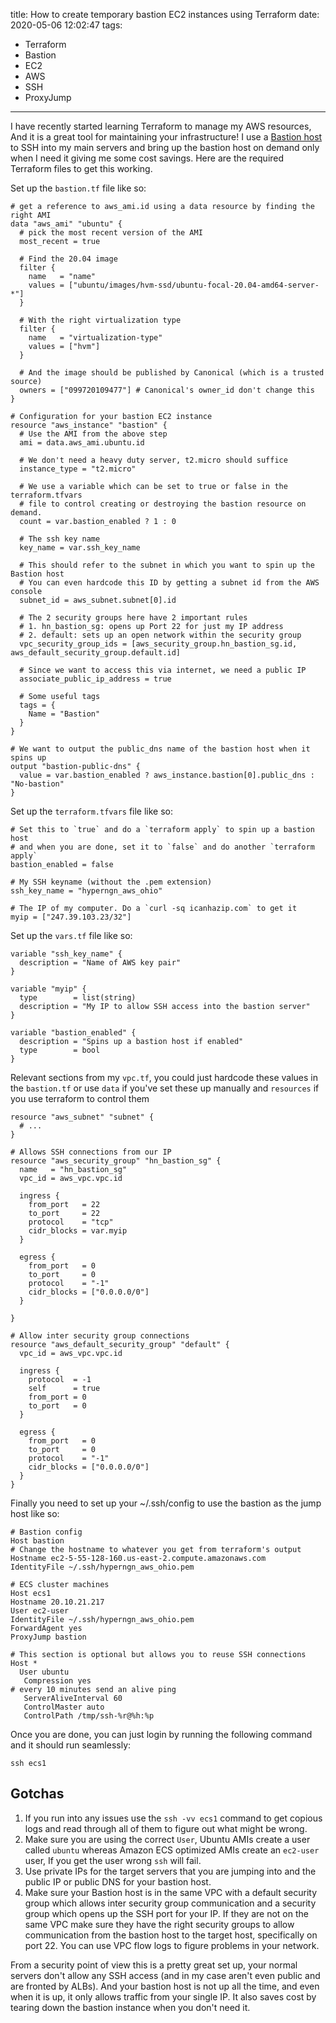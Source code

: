 title: How to create temporary bastion EC2 instances using Terraform
date: 2020-05-06 12:02:47
tags:
- Terraform
- Bastion
- EC2
- AWS
- SSH
- ProxyJump
---

I have recently started learning Terraform to manage my AWS resources, And it is
a great tool for maintaining your infrastructure! I use a [Bastion
host](https://en.wikipedia.org/wiki/Bastion_host) to SSH into my main servers
and bring up the bastion host on demand only when I need it giving me some cost
savings. Here are the required Terraform files to get this working.

Set up the `bastion.tf` file like so:

```hcl
# get a reference to aws_ami.id using a data resource by finding the right AMI
data "aws_ami" "ubuntu" {
  # pick the most recent version of the AMI
  most_recent = true

  # Find the 20.04 image
  filter {
    name   = "name"
    values = ["ubuntu/images/hvm-ssd/ubuntu-focal-20.04-amd64-server-*"]
  }

  # With the right virtualization type
  filter {
    name   = "virtualization-type"
    values = ["hvm"]
  }

  # And the image should be published by Canonical (which is a trusted source)
  owners = ["099720109477"] # Canonical's owner_id don't change this
}

# Configuration for your bastion EC2 instance
resource "aws_instance" "bastion" {
  # Use the AMI from the above step
  ami = data.aws_ami.ubuntu.id

  # We don't need a heavy duty server, t2.micro should suffice
  instance_type = "t2.micro"

  # We use a variable which can be set to true or false in the terraform.tfvars
  # file to control creating or destroying the bastion resource on demand.
  count = var.bastion_enabled ? 1 : 0

  # The ssh key name
  key_name = var.ssh_key_name

  # This should refer to the subnet in which you want to spin up the Bastion host
  # You can even hardcode this ID by getting a subnet id from the AWS console
  subnet_id = aws_subnet.subnet[0].id

  # The 2 security groups here have 2 important rules
  # 1. hn_bastion_sg: opens up Port 22 for just my IP address
  # 2. default: sets up an open network within the security group
  vpc_security_group_ids = [aws_security_group.hn_bastion_sg.id, aws_default_security_group.default.id]

  # Since we want to access this via internet, we need a public IP
  associate_public_ip_address = true

  # Some useful tags
  tags = {
    Name = "Bastion"
  }
}

# We want to output the public_dns name of the bastion host when it spins up
output "bastion-public-dns" {
  value = var.bastion_enabled ? aws_instance.bastion[0].public_dns : "No-bastion"
}
```

Set up the `terraform.tfvars` file like so:
```hcl
# Set this to `true` and do a `terraform apply` to spin up a bastion host
# and when you are done, set it to `false` and do another `terraform apply`
bastion_enabled = false

# My SSH keyname (without the .pem extension)
ssh_key_name = "hyperngn_aws_ohio"

# The IP of my computer. Do a `curl -sq icanhazip.com` to get it
myip = ["247.39.103.23/32"]

```

Set up the `vars.tf` file like so:
```hcl
variable "ssh_key_name" {
  description = "Name of AWS key pair"
}

variable "myip" {
  type        = list(string)
  description = "My IP to allow SSH access into the bastion server"
}

variable "bastion_enabled" {
  description = "Spins up a bastion host if enabled"
  type        = bool
}
```

Relevant sections from my `vpc.tf`, you could just hardcode these values in the
`bastion.tf` or use `data` if you've set these up manually and `resources` if
you use terraform to control them

```
resource "aws_subnet" "subnet" {
  # ...
}

# Allows SSH connections from our IP
resource "aws_security_group" "hn_bastion_sg" {
  name   = "hn_bastion_sg"
  vpc_id = aws_vpc.vpc.id

  ingress {
    from_port   = 22
    to_port     = 22
    protocol    = "tcp"
    cidr_blocks = var.myip
  }

  egress {
    from_port   = 0
    to_port     = 0
    protocol    = "-1"
    cidr_blocks = ["0.0.0.0/0"]
  }

}

# Allow inter security group connections
resource "aws_default_security_group" "default" {
  vpc_id = aws_vpc.vpc.id

  ingress {
    protocol  = -1
    self      = true
    from_port = 0
    to_port   = 0
  }

  egress {
    from_port   = 0
    to_port     = 0
    protocol    = "-1"
    cidr_blocks = ["0.0.0.0/0"]
  }
}
```


Finally you need to set up your ~/.ssh/config to use the bastion as the jump
host like so:

```
# Bastion config
Host bastion
# Change the hostname to whatever you get from terraform's output
Hostname ec2-5-55-128-160.us-east-2.compute.amazonaws.com
IdentityFile ~/.ssh/hyperngn_aws_ohio.pem

# ECS cluster machines
Host ecs1
Hostname 20.10.21.217
User ec2-user
IdentityFile ~/.ssh/hyperngn_aws_ohio.pem
ForwardAgent yes
ProxyJump bastion

# This section is optional but allows you to reuse SSH connections
Host *
  User ubuntu
   Compression yes
# every 10 minutes send an alive ping
   ServerAliveInterval 60
   ControlMaster auto
   ControlPath /tmp/ssh-%r@%h:%p
```

Once you are done, you can just login by running the following command and it
should run seamlessly:

```
ssh ecs1
```

## Gotchas
 1. If you run into any issues use the `ssh -vv ecs1` command to get copious
    logs and read through all of them to figure out what might be wrong.
 2. Make sure you are using the correct `User`, Ubuntu AMIs create a user called
    `ubuntu` whereas Amazon ECS optimized AMIs create an `ec2-user` user, If you
    get the user wrong `ssh` will fail.
 3. Use private IPs for the target servers that you are jumping into and the
    public IP or public DNS for your bastion host.
 4. Make sure your Bastion host is in the same VPC with a default security group
    which allows inter security group communication and a security group which
    opens up the SSH port for your IP. If they are not on the same VPC make sure
    they have the right security groups to allow communication from the bastion
    host to the target host, specifically on port 22. You can use VPC flow logs
    to figure problems in your network.

From a security point of view this is a pretty great set up, your normal servers
don't allow any SSH access (and in my case aren't even public and are fronted by
ALBs). And your bastion host is not up all the time, and even when it is up, it
only allows traffic from your single IP. It also saves cost by tearing down the
bastion instance when you don't need it.
